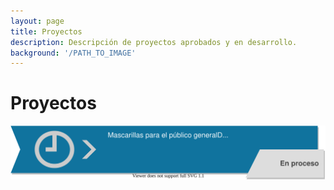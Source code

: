 ```yaml
---
layout: page
title: Proyectos
description: Descripción de proyectos aprobados y en desarrollo.
background: '/PATH_TO_IMAGE'
---
```

# Proyectos
[![](/_projects/P1.svg)](www.google.com)

